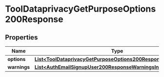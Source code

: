 

# ToolDataprivacyGetPurposeOptions200Response


## Properties

| Name | Type | Description | Notes |
|------------ | ------------- | ------------- | -------------|
|**options** | [**List&lt;ToolDataprivacyGetPurposeOptions200ResponseOptionsInner&gt;**](ToolDataprivacyGetPurposeOptions200ResponseOptionsInner.md) |  |  |
|**warnings** | [**List&lt;AuthEmailSignupUser200ResponseWarningsInner&gt;**](AuthEmailSignupUser200ResponseWarningsInner.md) |  |  [optional] |



